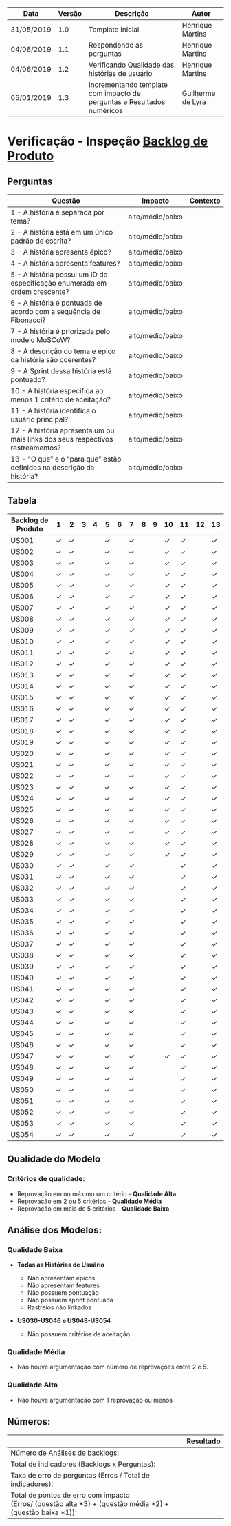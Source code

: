 | Data | Versão | Descrição | Autor |
| - | - | - | - |
| 31/05/2019 | 1.0 | Template Inicial | Henrique Martins |
| 04/06/2019 | 1.1 | Respondendo as perguntas | Henrique Martins |
| 04/06/2019 | 1.2 | Verificando Qualidade das histórias de usuário | Henrique Martins |
| 05/01/2019 | 1.3 | Incrementando template com impacto de perguntas e Resultados numéricos | Guilherme de Lyra |

# Verificação - Inspeção [Backlog de Produto](https://github.com/requisitos-2019-1/Ribon/wiki/Backlog-de-Produto)
## Perguntas

| Questão | Impacto | Contexto |
| ------- | :-----: | :------: |
| 1 - A história é separada por tema? | alto/médio/baixo | |
| 2 - A história está em um único padrão de escrita? | alto/médio/baixo | |
| 3 - A história apresenta épico? | alto/médio/baixo | |
| 4 - A história apresenta features? | alto/médio/baixo | |
| 5 - A história possui um ID de especificação enumerada em ordem crescente? | alto/médio/baixo | |
| 6 - A história é pontuada de acordo com a sequência de Fibonacci? | alto/médio/baixo | |
| 7 - A história é priorizada pelo modelo MoSCoW? | alto/médio/baixo | |
| 8 - A descrição do tema e épico da história são coerentes? | alto/médio/baixo | |
| 9 - A Sprint dessa história está pontuado? | alto/médio/baixo | |
| 10 - A história especifica ao menos 1 critério de aceitação? | alto/médio/baixo | |
| 11 - A história identifica o usuário principal? | alto/médio/baixo | |
| 12 - A história apresenta um ou mais links dos seus respectivos rastreamentos? | alto/médio/baixo | |
| 13 - "O que” e o “para que” estão definidos na descrição da história? | alto/médio/baixo | |

## Tabela

| Backlog de Produto | 1 | 2 | 3 | 4 | 5 | 6 | 7 | 8 | 9 | 10 | 11 | 12 | 13 |
| ---- | - | - | - | - | - | - | - | - | - | - | - | - | - |
| US001 | &#10003; | &#10003; |  |  | &#10003; |  | &#10003; |  |  | &#10003; | &#10003; |  | &#10003; |  
| US002 | &#10003; | &#10003; |  |  | &#10003; |  | &#10003; |  |  | &#10003; | &#10003; |  | &#10003; |  
| US003 | &#10003; | &#10003; |  |  | &#10003; |  | &#10003; |  |  | &#10003; | &#10003; |  | &#10003; |  
| US004 | &#10003; | &#10003; |  |  | &#10003; |  | &#10003; |  |  | &#10003; | &#10003; |  | &#10003; |  
| US005 | &#10003; | &#10003; |  |  | &#10003; |  | &#10003; |  |  | &#10003; | &#10003; |  | &#10003; |  
| US006 | &#10003; | &#10003; |  |  | &#10003; |  | &#10003; |  |  | &#10003; | &#10003; |  | &#10003; |  
| US007 | &#10003; | &#10003; |  |  | &#10003; |  | &#10003; |  |  | &#10003; | &#10003; |  | &#10003; |  
| US008 | &#10003; | &#10003; |  |  | &#10003; |  | &#10003; |  |  | &#10003; | &#10003; |  | &#10003; |  
| US009 | &#10003; | &#10003; |  |  | &#10003; |  | &#10003; |  |  | &#10003; | &#10003; |  | &#10003; |
| US010 | &#10003; | &#10003; |  |  | &#10003; |  | &#10003; |  |  | &#10003; | &#10003; |  | &#10003; |
| US011 | &#10003; | &#10003; |  |  | &#10003; |  | &#10003; |  |  | &#10003; | &#10003; |  | &#10003; |
| US012 | &#10003; | &#10003; |  |  | &#10003; |  | &#10003; |  |  | &#10003; | &#10003; |  | &#10003; |
| US013 | &#10003; | &#10003; |  |  | &#10003; |  | &#10003; |  |  | &#10003; | &#10003; |  | &#10003; |
| US014 | &#10003; | &#10003; |  |  | &#10003; |  | &#10003; |  |  | &#10003; | &#10003; |  | &#10003; |
| US015 | &#10003; | &#10003; |  |  | &#10003; |  | &#10003; |  |  | &#10003; | &#10003; |  | &#10003; |
| US016 | &#10003; | &#10003; |  |  | &#10003; |  | &#10003; |  |  | &#10003; | &#10003; |  | &#10003; |
| US017 | &#10003; | &#10003; |  |  | &#10003; |  | &#10003; |  |  | &#10003; | &#10003; |  | &#10003; |
| US018 | &#10003; | &#10003; |  |  | &#10003; |  | &#10003; |  |  | &#10003; | &#10003; |  | &#10003; |
| US019 | &#10003; | &#10003; |  |  | &#10003; |  | &#10003; |  |  | &#10003; | &#10003; |  | &#10003; |
| US020 | &#10003; | &#10003; |  |  | &#10003; |  | &#10003; |  |  | &#10003; | &#10003; |  | &#10003; |
| US021 | &#10003; | &#10003; |  |  | &#10003; |  | &#10003; |  |  | &#10003; | &#10003; |  | &#10003; |
| US022 | &#10003; | &#10003; |  |  | &#10003; |  | &#10003; |  |  | &#10003; | &#10003; |  | &#10003; |
| US023 | &#10003; | &#10003; |  |  | &#10003; |  | &#10003; |  |  | &#10003; | &#10003; |  | &#10003; |
| US024 | &#10003; | &#10003; |  |  | &#10003; |  | &#10003; |  |  | &#10003; | &#10003; |  | &#10003; |
| US025 | &#10003; | &#10003; |  |  | &#10003; |  | &#10003; |  |  | &#10003; | &#10003; |  | &#10003; |
| US026 | &#10003; | &#10003; |  |  | &#10003; |  | &#10003; |  |  | &#10003; | &#10003; |  | &#10003; |
| US027 | &#10003; | &#10003; |  |  | &#10003; |  | &#10003; |  |  | &#10003; | &#10003; |  | &#10003; |
| US028 | &#10003; | &#10003; |  |  | &#10003; |  | &#10003; |  |  | &#10003; | &#10003; |  | &#10003; |
| US029 | &#10003; | &#10003; |  |  | &#10003; |  | &#10003; |  |  | &#10003; | &#10003; |  | &#10003; |
| US030 | &#10003; | &#10003; |  |  | &#10003; |  | &#10003; |  |  |  | &#10003; |  | &#10003; |
| US031 | &#10003; | &#10003; |  |  | &#10003; |  | &#10003; |  |  |  | &#10003; |  | &#10003; |
| US032 | &#10003; | &#10003; |  |  | &#10003; |  | &#10003; |  |  |  | &#10003; |  | &#10003; |
| US033 | &#10003; | &#10003; |  |  | &#10003; |  | &#10003; |  |  |  | &#10003; |  | &#10003; |
| US034 | &#10003; | &#10003; |  |  | &#10003; |  | &#10003; |  |  |  | &#10003; |  | &#10003; |
| US035 | &#10003; | &#10003; |  |  | &#10003; |  | &#10003; |  |  |  | &#10003; |  | &#10003; |
| US036 | &#10003; | &#10003; |  |  | &#10003; |  | &#10003; |  |  |  | &#10003; |  | &#10003; |
| US037 | &#10003; | &#10003; |  |  | &#10003; |  | &#10003; |  |  |  | &#10003; |  | &#10003; |
| US038 | &#10003; | &#10003; |  |  | &#10003; |  | &#10003; |  |  |  | &#10003; |  | &#10003; |
| US039 | &#10003; | &#10003; |  |  | &#10003; |  | &#10003; |  |  |  | &#10003; |  | &#10003; |
| US040 | &#10003; | &#10003; |  |  | &#10003; |  | &#10003; |  |  |  | &#10003; |  | &#10003; |
| US041 | &#10003; | &#10003; |  |  | &#10003; |  | &#10003; |  |  |  | &#10003; |  | &#10003; |
| US042 | &#10003; | &#10003; |  |  | &#10003; |  | &#10003; |  |  |  | &#10003; |  | &#10003; |
| US043 | &#10003; | &#10003; |  |  | &#10003; |  | &#10003; |  |  |  | &#10003; |  | &#10003; |
| US044 | &#10003; | &#10003; |  |  | &#10003; |  | &#10003; |  |  |  | &#10003; |  | &#10003; |
| US045 | &#10003; | &#10003; |  |  | &#10003; |  | &#10003; |  |  |  | &#10003; |  | &#10003; |
| US046 | &#10003; | &#10003; |  |  | &#10003; |  | &#10003; |  |  |  | &#10003; |  | &#10003; |
| US047 | &#10003; | &#10003; |  |  | &#10003; |  | &#10003; |  |  | &#10003; | &#10003; |  | &#10003; |
| US048 | &#10003; | &#10003; |  |  | &#10003; |  | &#10003; |  |  |  | &#10003; |  | &#10003; |
| US049 | &#10003; | &#10003; |  |  | &#10003; |  | &#10003; |  |  |  | &#10003; |  | &#10003; |
| US050 | &#10003; | &#10003; |  |  | &#10003; |  | &#10003; |  |  |  | &#10003; |  | &#10003; |
| US051 | &#10003; | &#10003; |  |  | &#10003; |  | &#10003; |  |  |  | &#10003; |  | &#10003; |
| US052 | &#10003; | &#10003; |  |  | &#10003; |  | &#10003; |  |  |  | &#10003; |  | &#10003; |
| US053 | &#10003; | &#10003; |  |  | &#10003; |  | &#10003; |  |  |  | &#10003; |  | &#10003; |
| US054 | &#10003; | &#10003; |  |  | &#10003; |  | &#10003; |  |  |  | &#10003; |  | &#10003; |

## Qualidade do Modelo

### Critérios de qualidade:
 - Reprovação em no máximo um critério - <b>Qualidade Alta</b>
 - Reprovação em 2 ou 5 critérios - <b>Qualidade Média</b>
 - Reprovação em mais de 5 critérios - <b>Qualidade Baixa</b>

 ## Análise dos Modelos:

 ### Qualidade Baixa
  - <b>Todas as Histórias de Usuário</b>
    - Não apresentam épicos
    - Não apresentam features
    - Não possuem pontuação
    - Não possuem sprint pontuada
    - Rastreios não linkados

  - <b>US030-US046 e US048-US054</b>
    - Não possuem critérios de aceitação
    
 ### Qualidade Média
  - Não houve argumentação com número de reprovações entre 2 e 5.
  
 ### Qualidade Alta
  - Não houve argumentação com 1 reprovação ou menos

## Números:																																														
|   | Resultado |
| - | :---------: |
| Número de Análises de backlogs: | |
| Total de indicadores (Backlogs x Perguntas): |	|
| Taxa de erro de perguntas (Erros / Total de indicadores): |	 |
| Total de pontos de erro com impacto<br />(Erros/ (questão alta *3) + (questão média *2) + (questão baixa *1)):| |
<!-- https://aprender.ead.unb.br/pluginfile.php/348662/mod_resource/content/5/Requisitos%20-%20Aula%2015a.pdf -->
<!-- -->